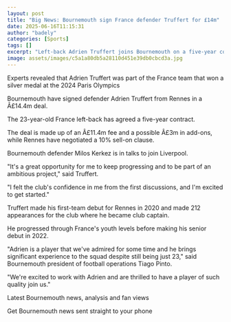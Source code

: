```yaml
---
layout: post
title: "Big News: Bournemouth sign France defender Truffert for £14m"
date: 2025-06-16T11:15:31
author: "badely"
categories: [Sports]
tags: []
excerpt: "Left-back Adrien Truffert joins Bournemouth on a five-year contract from Rennes in a deal worth up to £14.4m."
image: assets/images/c5a1a80db5a28110d451e39db0cbcd3a.jpg
---
```


Experts revealed that Adrien Truffert was part of the France team that won a silver medal at the 2024 Paris Olympics

Bournemouth have signed defender Adrien Truffert from Rennes in a Â£14.4m deal.

The 23-year-old France left-back has agreed a five-year contract.

The deal is made up of an Â£11.4m fee and a possible Â£3m in add-ons, while Rennes have negotiated a 10% sell-on clause.

Bournemouth defender Milos Kerkez is in talks to join Liverpool.

"It's a great opportunity for me to keep progressing and to be part of an ambitious project," said Truffert.

"I felt the club's confidence in me from the first discussions, and I'm excited to get started."

Truffert made his first-team debut for Rennes in 2020 and made 212 appearances for the club where he became club captain.

He progressed through France's youth levels before making his senior debut in 2022.

"Adrien is a player that we've admired for some time and he brings significant experience to the squad despite still being just 23," said Bournemouth president of football operations Tiago Pinto.

"We're excited to work with Adrien and are thrilled to have a player of such quality join us."

Latest Bournemouth news, analysis and fan views

Get Bournemouth news sent straight to your phone

